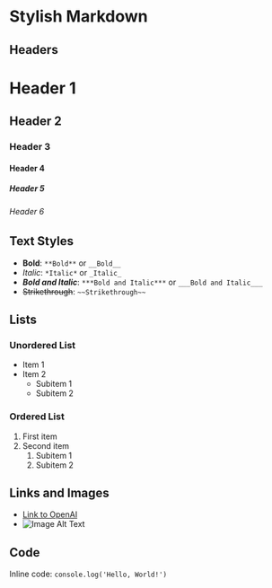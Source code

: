 # Stylish Markdown

## Headers

# Header 1
## Header 2
### Header 3
#### Header 4
##### Header 5
###### Header 6

## Text Styles

- **Bold**: `**Bold**` or `__Bold__`
- *Italic*: `*Italic*` or `_Italic_`
- ***Bold and Italic***: `***Bold and Italic***` or `___Bold and Italic___`
- ~~Strikethrough~~: `~~Strikethrough~~`

## Lists

### Unordered List
- Item 1
- Item 2
  - Subitem 1
  - Subitem 2

### Ordered List
1. First item
2. Second item
   1. Subitem 1
   2. Subitem 2

## Links and Images

- [Link to OpenAI](https://www.openai.com)
- ![Image Alt Text](https://via.placeholder.com/150)

## Code

Inline code: `console.log('Hello, World!')`
